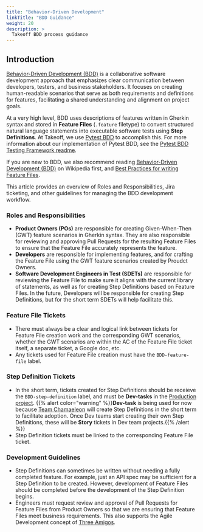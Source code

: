 ```yaml
---
title: "Behavior-Driven Development"
linkTitle: "BDD Guidance"
weight: 20
description: >
  Takeoff BDD process guidance
---
```


## Introduction

[Behavior-Driven Development (BDD)](https://en.wikipedia.org/wiki/Behavior-driven_development) is a collaborative software development approach that emphasizes clear communication between developers, testers, and business stakeholders. It focuses on creating human-readable scenarios that serve as both requirements and definitions for features, facilitating a shared understanding and alignment on project goals. 

At a very high level, BDD uses descriptions of features written in Gherkin syntax and stored in **Feature Files** (`.feature` filetype) to convert structured natural language statements into executable software tests using **Step Definitions**. At Takeoff, we use [Pytest BDD](https://pytest-bdd.readthedocs.io/en/stable/#bdd-library-for-the-pytest-runner) to accomplish this. For more information about our implementation of Pytest BDD, see the [Pytest BDD Testing Framework readme](https://github.com/takeoff-com/release-qualification-tools/tree/master/pytest_BDD/docs). 

If you are new to BDD, we also recommend reading [Behavior-Driven Development (BDD)](https://en.wikipedia.org/wiki/Behavior-driven_development) on Wikipedia first, and [Best Practices for writing Feature Files](feature-files.md).

This article provides an overview of Roles and Responsibilities, Jira ticketing, and other guidelines for managing the BDD development workflow. 

### Roles and Responsibilities
- **Product Owners (POs)** are responsible for creating Given-When-Then (GWT) feature scenarios in Gherkin syntax. They are also responsible for reviewing and approving Pull Requests for the resulting Feature Files to ensure that the Feature File accurately represents the feature.   
- **Developers** are responsible for implementing features, and for crafting the Feature File using the GWT feature scenarios created by Proudct Owners. 
- **Software Development Engineers in Test (SDETs)** are responsible for reviewing the Feature File to make sure it aligns with the current library of statements, as well as for creating Step Definitions based on Feature Files. 
In the future, Developers will be responsible for creating Step Definitions, but for the short term SDETs will help facilitate this.  

### Feature File Tickets
  - There must always be a clear and logical link between tickets for Feature File creation work and the corresponding GWT scenarios, whether the GWT scenarios are within the AC of the Feature File ticket itself, a separate ticket, a Google doc, etc. 
  - Any tickets used for Feature File creation must have the `BDD-feature-file` label.
 
### Step Definition Tickets
  - In the short term, tickets created for Step Definitions should be receieve the `BDD-step-definition` label, and must be **Dev-tasks** in the [Production project](https://takeofftech.atlassian.net/jira/software/c/projects/PROD/boards/327). 
{{% alert color="warning" %}}**Dev-task** is being used for now because [Team Chamaeleon](https://takeofftech.atlassian.net/people/team/bde44f31-3d2a-4dba-b037-44cd57874e0f) will create Step Definitions in the short term to facilitate adoption. Once Dev teams start creating their own Step Definitions, these will be **Story** tickets in Dev team projects.{{% /alert %}}
  - Step Definition tickets must be linked to the corresponding Feature File ticket.
 
### Development Guidelines
-  Step Definitions can sometimes be written without needing a fully completed feature. For example, just an API spec may be sufficient for a Step Definition to be created. However, development of Feature Files should be completed before the development of the Step Definition begins.
- Engineers must request review and approval of Pull Requests for Feature Files from Product Owners so that we are ensuring that Feature Files meet business requirements. This also supports the Agile Development concept of [Three Amigos](https://www.agilealliance.org/glossary/three-amigos/). 
